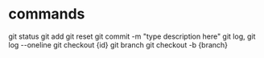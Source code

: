 # commands
git status
git add 
git reset
git commit -m "type description here"
git log, git log --oneline
git checkout {id}
git branch
git checkout -b {branch}
